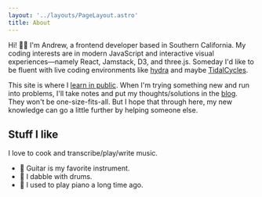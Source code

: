 ```yaml
---
layout: '../layouts/PageLayout.astro'
title: About
---
```


Hi! 👋🏽 I'm Andrew, a frontend developer based in Southern California. My coding interests are in modern JavaScript and interactive visual experiences&mdash;namely React, Jamstack, D3, and three.js. Someday I'd like to be fluent with live coding environments like [hydra](https://hydra.ojack.xyz/) and maybe [TidalCycles](http://pages.tidalcycles.org/).

This site is where I [learn in public](https://www.swyx.io/writing/learn-in-public/). When I'm trying something new and run into problems, I'll take notes and put my thoughts/solutions in the [blog](/blog/). They won't be one-size-fits-all. But I hope that through here, my new knowledge can go a little further by helping someone else.

## Stuff I like

I love to cook and transcribe/play/write music.

- 🎸 Guitar is my favorite instrument.
- 🍗 I dabble with drums.
- 🎹 I used to play piano a long time ago.
